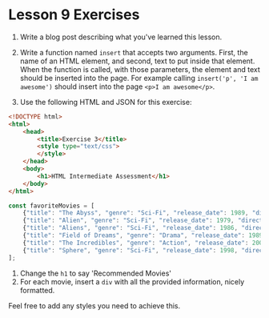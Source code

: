 # Lesson 9 Exercises

1) Write a blog post describing what you've learned this lesson.

2) Write a function named `insert` that accepts two arguments. First, the name of an HTML element, and second, text to put inside that element. When the function is called, with those parameters, the element and text should be inserted into the page. For example calling `insert('p', 'I am awesome')` should insert into the page `<p>I am awesome</p>`.

3) Use the following HTML and JSON for this exercise:

```html
<!DOCTYPE html>
<html>
    <head>
        <title>Exercise 3</title>
        <style type="text/css">
        </style>
    </head>
    <body>
        <h1>HTML Intermediate Assessment</h1>
    </body>
</html>
```

```javascript
const favoriteMovies = [
    {"title": "The Abyss", "genre": "Sci-Fi", "release_date": 1989, "director": "James Cameron", "movie_image": "http://ia.media-imdb.com/images/M/MV5BMTIwMDA4MTEzMF5BMl5BanBnXkFtZTcwMTcxMTU1MQ@@._V1_SX640_SY720_.jpg"},
    {"title": "Alien", "genre": "Sci-Fi", "release_date": 1979, "director": "Ridley Scott", "movie_image": "http://ia.media-imdb.com/images/M/MV5BMTU1ODQ4NjQyOV5BMl5BanBnXkFtZTgwOTQ3NDU2MTE@._V1_SX640_SY720_.jpg"},
    {"title": "Aliens", "genre": "Sci-Fi", "release_date": 1986, "director": "James Cameron", "movie_image": "http://ia.media-imdb.com/images/M/MV5BMTYzNzU5MzQ4OV5BMl5BanBnXkFtZTcwMDcxNDg3OA@@._V1_SY317_CR12,0,214,317_AL_.jpg"},
    {"title": "Field of Dreams", "genre": "Drama", "release_date": 1989, "director": "Phil Alden Robinson", "movie_image": "https://nbchardballtalk.files.wordpress.com/2010/10/field-of-dreams-poster.jpg?w=234&h=343&crop=1"},
    {"title": "The Incredibles", "genre": "Action", "release_date": 2004, "director": "Brad Bird", "movie_image": "http://ia.media-imdb.com/images/M/MV5BMTY5OTU0OTc2NV5BMl5BanBnXkFtZTcwMzU4MDcyMQ@@._V1_SX640_SY720_.jpg"},
    {"title": "Sphere", "genre": "Sci-Fi", "release_date": 1998, "director": "Barry Levinson", "movie_image": "http://images.amazon.com/images/P/079073639X.01.LZZZZZZZ.jpg"}
];
```

1. Change the `h1` to say 'Recommended Movies'
2. For each movie, insert a `div` with all the provided information, nicely formatted.

Feel free to add any styles you need to achieve this.
